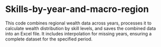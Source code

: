 # Skills-by-year-and-macro-region
This code combines regional wealth data across years, processes it to calculate wealth distribution by skill levels, and saves the combined data into an Excel file. It includes interpolation for missing years, ensuring a complete dataset for the specified period.
